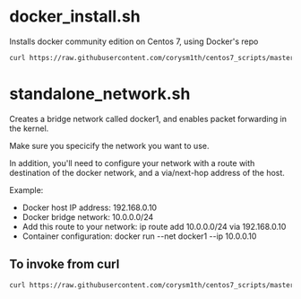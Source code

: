 # docker_install.sh
Installs docker community edition on Centos 7, using Docker's repo

```sh
curl https://raw.githubusercontent.com/corysm1th/centos7_scripts/master/docker/docker_install.sh | sh
```

# standalone_network.sh
Creates a bridge network called docker1, and enables packet forwarding in the kernel.

Make sure you specicify the network you want to use.

In addition, you'll need to configure your network with a route with destination of the docker network, and a via/next-hop address of the host.

Example:
- Docker host IP address: 192.168.0.10
- Docker bridge network: 10.0.0.0/24
- Add this route to your network: ip route add 10.0.0.0/24 via 192.168.0.10
- Container configuration: docker run --net docker1 --ip 10.0.0.10

## To invoke from curl
```sh
curl https://raw.githubusercontent.com/corysm1th/centos7_scripts/master/docker/standalone_network.sh | sh -s SUBNET_CIDR NETWORK_NAME
```
